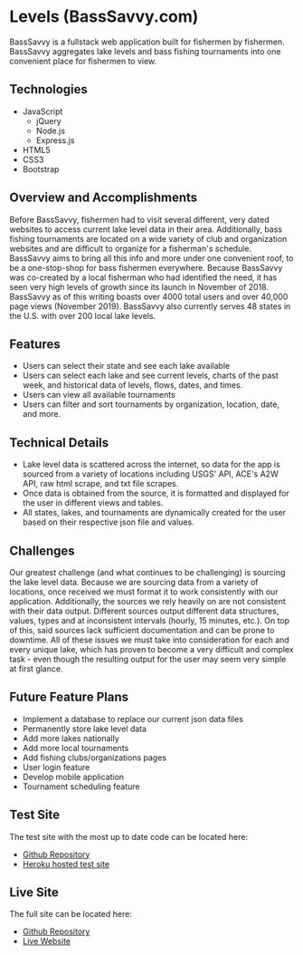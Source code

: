 # Levels (BassSavvy.com)
BassSavvy is a fullstack web application built for fishermen by fishermen. BassSavvy aggregates lake levels and bass fishing tournaments into one convenient place for fishermen to view.

## Technologies
- JavaScript
  - jQuery
  - Node.js
  - Express.js
- HTML5
- CSS3
- Bootstrap

## Overview and Accomplishments
Before BassSavvy, fishermen had to visit several different, very dated websites to access current lake level data in their area. Additionally, bass fishing tournaments are located on a wide variety of club and organization websites and are difficult to organize for a fisherman's schedule. BassSavvy aims to bring all this info and more under one convenient roof, to be a one-stop-shop for bass fishermen everywhere. Because BassSavvy was co-created by a local fisherman who had identified the need, it has seen very high levels of growth since its launch in November of 2018. BassSavvy as of this writing boasts over 4000 total users and over 40,000 page views (November 2019). BassSavvy also currently serves 48 states in the U.S. with over 200 local lake levels.

## Features
* Users can select their state and see each lake available
* Users can select each lake and see current levels, charts of the past week, and historical data of levels, flows, dates, and times.
* Users can view all available tournaments
* Users can filter and sort tournaments by organization, location, date, and more.

## Technical Details
* Lake level data is scattered across the internet, so data for the app is sourced from a variety of locations including USGS' API, ACE's A2W API, raw html scrape, and txt file scrapes.
* Once data is obtained from the source, it is formatted and displayed for the user in different views and tables.
* All states, lakes, and tournaments are dynamically created for the user based on their respective json file and values.

## Challenges
Our greatest challenge (and what continues to be challenging) is sourcing the lake level data. Because we are sourcing data from a variety of locations, once received we must format it to work consistently with our application. Additionally, the sources we rely heavily on are not consistent with their data output. Different sources output different data structures, values, types and at inconsistent intervals (hourly, 15 minutes, etc.). On top of this, said sources lack sufficient documentation and can be prone to downtime. All of these issues we must take into consideration for each and every unique lake, which has proven to become a very difficult and complex task - even though the resulting output for the user may seem very simple at first glance.

## Future Feature Plans
* Implement a database to replace our current json data files
* Permanently store lake level data
* Add more lakes nationally
* Add more local tournaments
* Add fishing clubs/organizations pages
* User login feature
* Develop mobile application
* Tournament scheduling feature


## Test Site
The test site with the most up to date code can be located here:
* [Github Repository](https://github.com/jmyager/Levels-Test)
* [Heroku hosted test site](https://guarded-plains-88685.herokuapp.com/)

## Live Site
The full site can be located here:
* [Github Repository](https://github.com/jmyager/Levels)
* [Live Website](http://www.basssavvy.com/)
